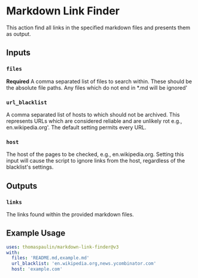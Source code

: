 # Markdown Link Finder

This action find all links in the specified markdown files and presents them as output.

## Inputs

### `files`
**Required** A comma separated list of files to search within. These should be the absolute file paths.  Any files which do not end in *.md will be ignored'

### `url_blacklist`
A comma separated list of hosts to which should not be archived. This represents URLs which are considered reliable and are unlikely rot e.g., en.wikipedia.org'. The default setting permits every URL.

### `host`
The host of the pages to be checked, e.g., en.wikipedia.org. Setting this input will cause the script to ignore links from the host, regardless of the blacklist's settings.

## Outputs

### `links`
The links found within the provided markdown files.

## Example Usage
```yaml
uses: thomaspaulin/markdown-link-finder@v3
with:
  files: 'README.md,example.md'
  url_blacklist: 'en.wikipedia.org,news.ycombinator.com'
  host: 'example.com'
```
